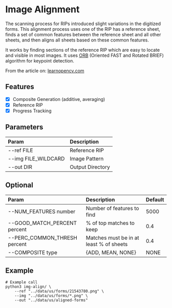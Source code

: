 # Image Alignment

The scanning process for RIPs introduced slight variations in the digitized forms. This alignment process uses one of
the RIP has a reference sheet, finds a set of common features between the reference sheet and all other sheets, and then
aligns all sheets based on these common features.

It works by finding sections of the reference RIP which are easy to locate and visible in most images. It uses
[ORB](https://opencv-python-tutroals.readthedocs.io/en/latest/py_tutorials/py_feature2d/py_orb/py_orb.html) 
(Oriented FAST and Rotated BRIEF) algorithm for keypoint detection.

From the article on: [learnopencv.com](https://www.learnopencv.com/image-alignment-feature-based-using-opencv-c-python/)

## Features
- [x] Composite Generation (additive, averaging)
- [x] Reference RIP
- [x] Progress Tracking

## Parameters

| Param               | Description      |
|:--------------------|:-----------------|
| --ref FILE          | Reference RIP    |
| --img FILE_WILDCARD | Image Pattern    |
| --out DIR           | Output Directory |

## Optional

| Param                        | Description                             | Default |
|:-----------------------------|:----------------------------------------|:--------|
| --NUM_FEATURES number        | Number of features to find              | 5000    |
| --GOOD_MATCH_PERCENT percent | % of top matches to keep                | 0.4     |
| --PERC_COMMON_THRESH percent | Matches must be in at least % of sheets | 0.4     |
| --COMPOSITE type             | {ADD, MEAN, NONE}                       | NONE    |

## Example 
```{bash}
# Example call
python3 img-align/ \
    --ref "../data/us/forms/21543780.png" \
    --img "../data/us/forms/*.png" \
    --out "../data/us/aligned-forms"
```
